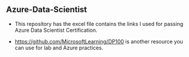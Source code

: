 ## Azure-Data-Scientist

- This repository has the excel file contains the links I used for passing Azure Data Scientist Certification. 

- https://github.com/MicrosoftLearning/DP100 is another resource you can use for lab and Azure practices.
